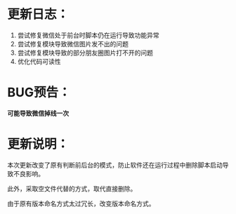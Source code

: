 # 更新日志：

1. 尝试修复微信处于前台时脚本仍在运行导致功能异常
2. 尝试修复模块导致微信图片发不出的问题
3. 尝试修复模块导致的部分朋友圈图片打不开的问题
4. 优化代码可读性

# BUG预告：

**可能导致微信掉线一次**

# 更新说明：

本次更新改变了原有判断前后台的模式，防止软件还在运行过程中删除脚本启动导致不良影响。

此外，采取空文件代替的方式，取代直接删除。

由于原有版本命名方式太过冗长，改变版本命名方式。
